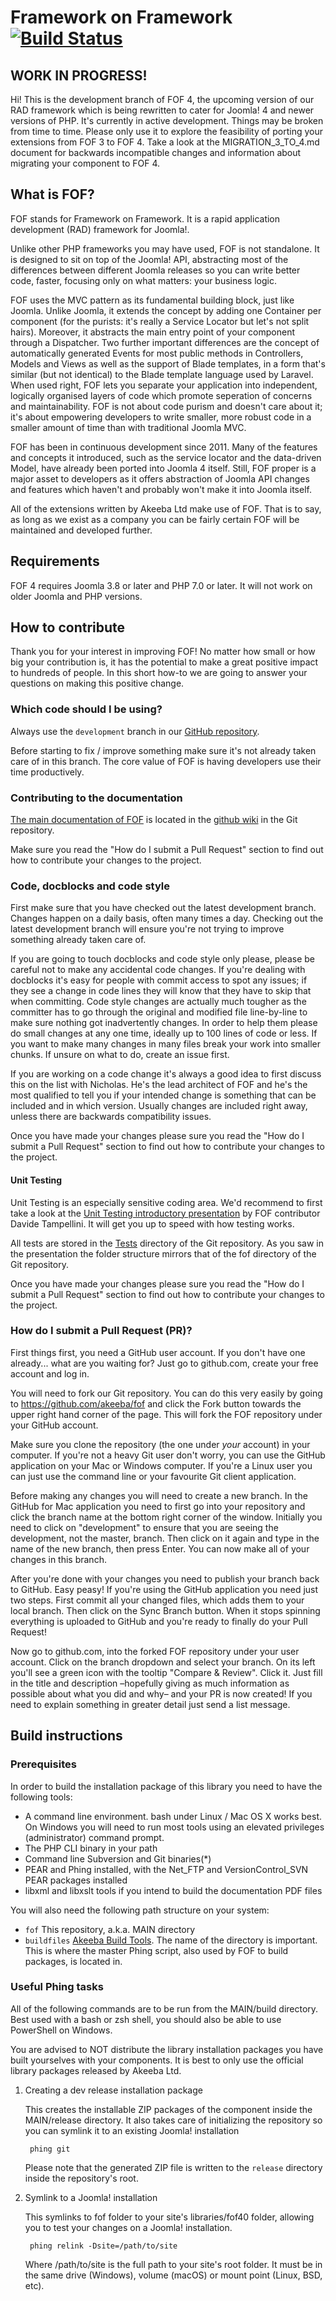 # Framework on Framework [![Build Status](https://travis-ci.org/akeeba/fof.png)](https://travis-ci.org/akeeba/fof)

## WORK IN PROGRESS!

Hi! This is the development branch of FOF 4, the upcoming version of our RAD framework which is being rewritten to cater
for Joomla! 4 and newer versions of PHP. It's currently in active development. Things may be broken from time to time.
Please only use it to explore the feasibility of porting your extensions from FOF 3 to FOF 4. Take a look at the 
MIGRATION_3_TO_4.md document for backwards incompatible changes and information about migrating your component to FOF 4. 

## What is FOF? 

FOF stands for Framework on Framework. It is a rapid application development (RAD) framework for Joomla!.

Unlike other PHP frameworks you may have used, FOF is not standalone. It is designed to sit on top of the Joomla! API,
abstracting most of the differences between different Joomla releases so you can write better code, faster, focusing
only on what matters: your business logic.

FOF uses the MVC pattern as its fundamental building block, just like Joomla. Unlike Joomla, it extends the concept by
adding one Container per component (for the purists: it's really a Service Locator but let's not split hairs). Moreover,
it abstracts the main entry point of your component through a Dispatcher. Two further important differences are the
concept of automatically generated Events for most public methods in Controllers, Models and Views as well as the
support of Blade templates, in a form that's similar (but not identical) to the Blade template language used by Laravel.
When used right, FOF lets you separate your application into independent, logically organised layers of code which
promote seperation of concerns and maintainability. FOF is not about code purism and doesn't care about it; it's about
empowering developers to write smaller, more robust code in a smaller amount of time than with traditional Joomla MVC.

FOF has been in continuous development since 2011. Many of the features and concepts it introduced, such as the service
locator and the data-driven Model, have already been ported into Joomla 4 itself. Still, FOF proper is a major asset to
developers as it offers abstraction of Joomla API changes and features which haven't and probably won't make it into
Joomla itself.

All of the extensions written by Akeeba Ltd make use of FOF. That is to say, as long as we exist as a company you can be
fairly certain FOF will be maintained and developed further. 

## Requirements

FOF 4 requires Joomla 3.8 or later and PHP 7.0 or later. It will not work on older Joomla and PHP versions.

## How to contribute

Thank you for your interest in improving FOF! No matter how small or how big your contribution is, it has the potential to make a great positive impact to hundreds of people. In this short how-to we are going to answer your questions on making this positive change.

### Which code should I be using?

Always use the `development` branch in our [GitHub repository](https://github.com/akeeba/fof).

Before starting to fix / improve something make sure it's not already taken care of in this branch. The core value of FOF is having developers use their time productively.

### Contributing to the documentation

[The main documentation of FOF](https://github.com/akeeba/fof/wiki) is located in the [github wiki](https://github.com/akeeba/fof/wiki) in the Git repository.

Make sure you read the "How do I submit a Pull Request" section to find out how to contribute your changes to the project.

### Code, docblocks and code style

First make sure that you have checked out the latest development branch. Changes happen on a daily basis, often many times a day. Checking out the latest development branch will ensure you're not trying to improve something already taken care of.

If you are going to touch docblocks and code style only please, please be careful not to make any accidental code changes. If you're dealing with docblocks it's easy for people with commit access to spot any issues; if they see a change in code lines they will know that they have to skip that when committing. Code style changes are actually much tougher as the committer has to go through the original and modified file line-by-line to make sure nothing got inadvertently changes. In order to help them please do small changes at any one time, ideally up to 100 lines of code or less. If you want to make many changes in many files break your work into smaller chunks. If unsure on what to do, create an issue first.

If you are working on a code change it's always a good idea to first discuss this on the list with Nicholas. He's the lead architect of FOF and he's the most qualified to tell you if your intended change is something that can be included and in which version. Usually changes are included right away, unless there are backwards compatibility issues.

Once you have made your changes please sure you read the "How do I submit a Pull Request" section to find out how to contribute your changes to the project.

#### Unit Testing

Unit Testing is an especially sensitive coding area. We'd recommend to first take a look at the [Unit Testing introductory presentation](http://prezi.com/qqv6dqkoqvl3/php-unit-testing-a-practical-approach/) by FOF contributor Davide Tampellini. It will get you up to speed with how testing works.

All tests are stored in the [Tests](https://github.com/akeeba/fof/tree/development/Tests) directory of the Git repository. As you saw in the presentation the folder structure mirrors that of the fof directory of the Git repository.

Once you have made your changes please sure you read the "How do I submit a Pull Request" section to find out how to contribute your changes to the project.

### How do I submit a Pull Request (PR)?

First things first, you need a GitHub user account. If you don't have one already... what are you waiting for? Just go to github.com, create your free account and log in.

You will need to fork our Git repository. You can do this very easily by going to https://github.com/akeeba/fof and click the Fork button towards the upper right hand corner of the page. This will fork the FOF repository under your GitHub account.

Make sure you clone the repository (the one under *your* account) in your computer. If you're not a heavy Git user don't worry, you can use the GitHub application on your Mac or Windows computer. If you're a Linux user you can just use the command line or your favourite Git client application.

Before making any changes you will need to create a new branch. In the GitHub for Mac application you need to first go into your repository and click the branch name at the bottom right corner of the window. Initially you need to click on "development" to ensure that you are seeing the development, not the master, branch. Then click on it again and type in the name of the new branch, then press Enter. You can now make all of your changes in this branch.

After you're done with your changes you need to publish your branch back to GitHub. Easy peasy! If you're using the GitHub application you need just two steps. First commit all your changed files, which adds them to your local branch. Then click on the Sync Branch button. When it stops spinning everything is uploaded to GitHub and you're ready to finally do your Pull Request!

Now go to github.com, into the forked FOF repository under your user account. Click on the branch dropdown and select your branch. On its left you'll see a green icon with the tooltip "Compare & Review". Click it. Just fill in the title and description –hopefully giving as much information as possible about what you did and why– and your PR is now created! If you need to explain something in greater detail just send a list message.

## Build instructions

### Prerequisites

In order to build the installation package of this library you need to have
the following tools:

* A command line environment. bash under Linux / Mac OS X works best. On Windows you will need to run most tools using an elevated privileges (administrator) command prompt.
* The PHP CLI binary in your path
* Command line Subversion and Git binaries(*)
* PEAR and Phing installed, with the Net_FTP and VersionControl_SVN PEAR packages installed
* libxml and libxslt tools if you intend to build the documentation PDF files

You will also need the following path structure on your system:
* `fof` This repository, a.k.a. MAIN directory
* `buildfiles` [Akeeba Build Tools](https://github.com/akeeba/buildfiles). The name of the directory is important. This is where the master Phing script, also used by FOF to build packages, is located in.

### Useful Phing tasks

All of the following commands are to be run from the MAIN/build directory. Best used with a bash or zsh shell, you 
should also be able to use PowerShell on Windows.

You are advised to NOT distribute the library installation packages you have built yourselves with your components. It
is best to only use the official library packages released by Akeeba Ltd.

1. Creating a dev release installation package

   This creates the installable ZIP packages of the component inside the
   MAIN/release directory. It also takes care of initializing the repository
   so you can symlink it to an existing Joomla! installation 

		phing git
		
    Please note that the generated ZIP file is written to the `release` directory inside the repository's root.


1. Symlink to a Joomla! installation

   This symlinks to fof folder to your site's libraries/fof40 folder, allowing you to test your changes on a Joomla!
   installation.

		phing relink -Dsite=/path/to/site
    
    Where /path/to/site is the full path to your site's root folder. It must be in the same drive (Windows), volume 
    (macOS) or mount point (Linux, BSD, etc). 